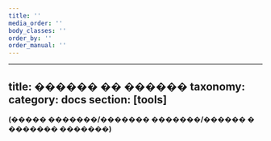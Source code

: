 ```yaml
---
title: ''
media_order: ''
body_classes: ''
order_by: ''
order_manual: ''
---
```


---
title: ������ �� ������
taxonomy:
    category: docs
    section: [tools]
---

**(����� �������/������� �������/������ � ������� �������)**
